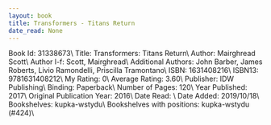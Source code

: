 ```yaml
---
layout: book
title: Transformers - Titans Return
date_read: None
---
```


Book Id: 31338673\ 
Title: Transformers: Titans Return\ 
Author: Mairghread Scott\ 
Author l-f: Scott, Mairghread\ 
Additional Authors: John Barber, James Roberts, Livio Ramondelli, Priscilla Tramontano\ 
ISBN: 1631408216\ 
ISBN13: 9781631408212\ 
My Rating: 0\ 
Average Rating: 3.60\ 
Publisher: IDW Publishing\ 
Binding: Paperback\ 
Number of Pages: 120\ 
Year Published: 2017\ 
Original Publication Year: 2016\ 
Date Read: \ 
Date Added: 2019/10/18\ 
Bookshelves: kupka-wstydu\ 
Bookshelves with positions: kupka-wstydu (#424)\ 


